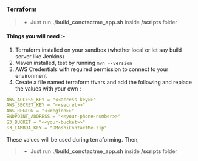 ### Terraform


> * Just run __./build_conctactme_app.sh__ inside __/scripts__ folder


#### Things you will need :- 

1. Terraform installed on your sandbox (whether local or let say build server like Jenkins) 
2. Maven installed, test by running ```mvn --version```
3. AWS Credentials with required permission to connect to your environment
4. Create a file named terraform.tfvars and add the following and replace the values with your own : 
   
 ```yaml  
AWS_ACCESS_KEY = "<<access key>>"
AWS_SECRET_KEY = "<<secret>>"
AWS_REGION = "<<region>>"
ENDPOINT_ADDRESS = "<<your-phone-number>>"
S3_BUCKET = "<<your-bucket>>"
S3_LAMBDA_KEY = "DMoshiContactMe.zip"
```

These values will be used during terraforming. Then,

> * Just run __./build_conctactme_app.sh__ inside __/scripts__ folder

